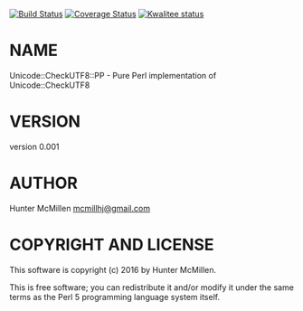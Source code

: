 [![Build Status](https://travis-ci.org/mcmillhj/Unicode-CheckUTF8-PP.svg?branch=master)](https://travis-ci.org/mcmillhj/Unicode-CheckUTF8-PP)
[![Coverage Status](https://coveralls.io/repos/mcmillhj/Unicode-CheckUTF8-PP/badge.png?branch=master)](https://coveralls.io/r/mcmillhj/Unicode-CheckUTF8-PP?branch=master)
[![Kwalitee status](http://cpants.cpanauthors.org/dist/Unicode-CheckUTF8-PP.png)](http://cpants.charsbar.org/dist/overview/Unicode-CheckUTF8-PP)

# NAME

Unicode::CheckUTF8::PP - Pure Perl implementation of Unicode::CheckUTF8

# VERSION

version 0.001

# AUTHOR

Hunter McMillen <mcmillhj@gmail.com>

# COPYRIGHT AND LICENSE

This software is copyright (c) 2016 by Hunter McMillen.

This is free software; you can redistribute it and/or modify it under
the same terms as the Perl 5 programming language system itself.
